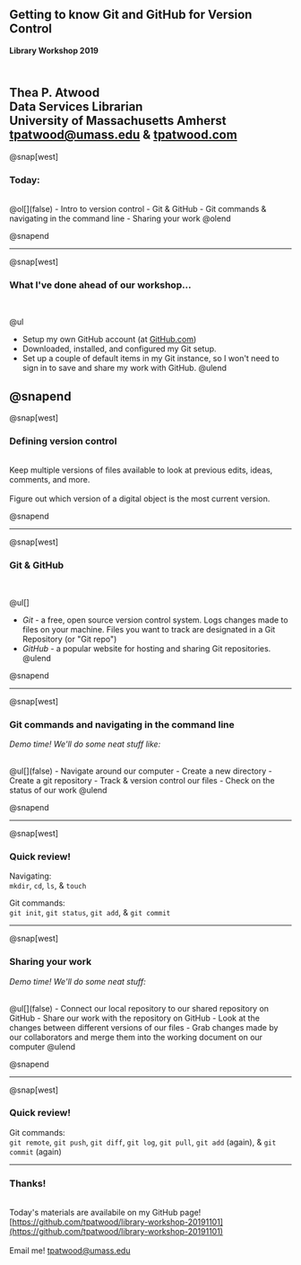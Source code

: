 <!-- https://gitpitch.com/tpatwood/library-workshop-20191101 -->

## Getting to know Git and GitHub for Version Control
**Library Workshop 2019**

<br>Thea P. Atwood
<br>Data Services Librarian 
<br>University of Massachusetts Amherst
<br>[tpatwood@umass.edu](mailto:tpatwood@umass.edu) & [tpatwood.com](http://tpatwood.com)
---
@snap[west]

### Today:
<br>
@ol[](false)
- Intro to version control
- Git & GitHub
- Git commands & navigating in the command line
- Sharing your work
@olend

@snapend

--- 
@snap[west]
### What I've done ahead of our workshop...
<br>

@ul[](false)
- Setup my own GitHub account (at [GitHub.com](https://github.com))
- Downloaded, installed, and configured my Git setup. 
- Set up a couple of default items in my Git instance, so I won't need to sign in to save and share my work with GitHub. 
@ulend

@snapend
---

@snap[west]
### Defining version control

<br>Keep multiple versions of files available to look at previous edits, ideas, comments, and more. 
<br>
<br>Figure out which version of a digital object is the most current version.

@snapend

---

@snap[west]
### Git & GitHub

<br>

@ul[]
- *Git* - a free, open source version control system. Logs changes made to files on your machine. Files you want to track are designated in a Git Repository (or "Git repo")
- *GitHub* - a popular website for hosting and sharing Git repositories. 
@ulend

@snapend

---

@snap[west]
### Git commands and navigating in the command line
_Demo time! We'll do some neat stuff like:_

<br>
@ul[](false)
- Navigate around our computer
- Create a new directory
- Create a git repository
- Track & version control our files
- Check on the status of our work
@ulend

@snapend

--- 

@snap[west]
### Quick review!

Navigating: 
<br>`mkdir`, `cd`, `ls`, & `touch`

Git commands:
<br>`git init`, `git status`, `git add`, & `git commit`

---

@snap[west]
### Sharing your work 

_Demo time! We'll do some neat stuff:_ 

<br>
@ul[](false)
- Connect our local repository to our shared repository on GitHub
- Share our work with the repository on GitHub
- Look at the changes between different versions of our files
- Grab changes made by our collaborators and merge them into the working document on our computer
@ulend

@snapend

---

@snap[west]
### Quick review!

Git commands: 
<br>`git remote`, `git push`, `git diff`, `git log`, `git pull`, `git add` (again), & `git commit` (again) 

---


### Thanks! 

<br> Today's materials are availabile on my GitHub page! [https://github.com/tpatwood/library-workshop-20191101](https://github.com/tpatwood/library-workshop-20191101) 
<br>
<br> Email me! [tpatwood@umass.edu](mailto:tpatwood@umass.edu)


